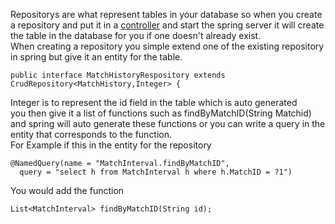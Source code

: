 Repositorys are what represent tables in your database so when you create a repository and put it in a [controller](../FrontEnd/Controllers/AddController.md) and start the spring server it will create the table in the database for you if one doesn't already exist.<br>
When creating a repository you simple extend one of the existing repository in spring but give it an entity for the table.
```
public interface MatchHistoryRespository extends CrudRepository<MatchHistory,Integer> {
``` 
Integer is to represent the id field in the table which is auto generated <br>
you then give it a list of functions such as findByMatchID(String Matchid) and spring will auto generate these functions or you can write a query in the entity that corresponds to the function.
<br> 
For Example if this in the entity for the repository 
```
@NamedQuery(name = "MatchInterval.findByMatchID",
  query = "select h from MatchInterval h where h.MatchID = ?1")
```
You would add the function 
```
List<MatchInterval> findByMatchID(String id);
```


